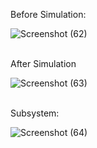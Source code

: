 Before Simulation:

![Screenshot (62)](https://user-images.githubusercontent.com/98815258/160266748-068d0301-03da-44c0-8b2c-c4f6a02b6fae.png)

<br>
After Simulation

![Screenshot (63)](https://user-images.githubusercontent.com/98815258/160266758-79d10ce9-8aa6-4f68-ad47-0365b92e00ac.png)

<br>
Subsystem:

![Screenshot (64)](https://user-images.githubusercontent.com/98815258/160266793-c3361122-f6a1-4e9d-8767-34dcfd52dd8d.png)
